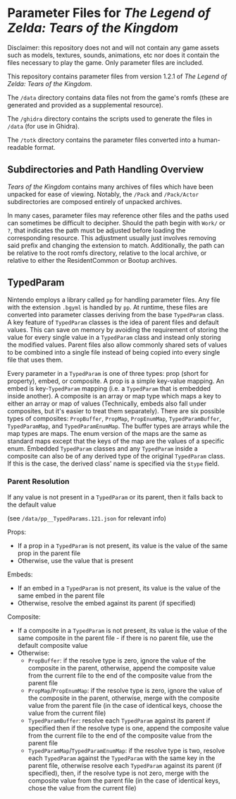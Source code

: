 # Parameter Files for *The Legend of Zelda: Tears of the Kingdom*

Disclaimer: this repository does not and will not contain any game assets such as models, textures, sounds, animations, etc nor does it contain the files necessary to play the game. Only parameter files are included.

This repository contains parameter files from version 1.2.1 of *The Legend of Zelda: Tears of the Kingdom*.

The `/data` directory contains data files not from the game's romfs (these are generated and provided as a supplemental resource).

The `/ghidra` directory contains the scripts used to generate the files in `/data` (for use in Ghidra).

The `/totk` directory contains the parameter files converted into a human-readable format.

## Subdirectories and Path Handling Overview

*Tears of the Kingdom* contains many archives of files which have been unpacked for ease of viewing. Notably, the `/Pack` and `/Pack/Actor` subdirectories are composed entirely of unpacked archives.

In many cases, parameter files may reference other files and the paths used can sometimes be difficult to decipher. Should the path begin with `Work/` or `?`, that indicates the path must be adjusted before loading the corresponding resource. This adjustment usually just involves removing said prefix and changing the extension to match. Additionally, the path can be relative to the root romfs directory, relative to the local archive, or relative to either the ResidentCommon or Bootup archives.

## TypedParam

Nintendo employs a library called `pp` for handling parameter files. Any file with the extension `.bgyml` is handled by `pp`. At runtime, these files are converted into parameter classes deriving from the base `TypedParam` class. A key feature of `TypedParam` classes is the idea of parent files and default values. This can save on memory by avoiding the requirement of storing the value for every single value in a `TypedParam` class and instead only storing the modified values. Parent files also allow commonly shared sets of values to be combined into a single file instead of being copied into every single file that uses them.

Every parameter in a `TypedParam` is one of three types: prop (short for property), embed, or composite. A prop is a simple key-value mapping. An embed is key-`TypedParam` mapping (i.e. a `TypedParam` that is embedded inside another). A composite is an array or map type which maps a key to either an array or map of values (Technically, embeds also fall under composites, but it's easier to treat them separately). There are six possible types of composites: `PropBuffer`, `PropMap`, `PropEnumMap`, `TypedParamBuffer`, `TypedParamMap`, and `TypedParamEnumMap`. The buffer types are arrays while the map types are maps. The enum version of the maps are the same as standard maps except that the keys of the map are the values of a specific enum. Embedded `TypedParam` classes and any `TypedParam` inside a composite can also be of any derived type of the original `TypedParam` class. If this is the case, the derived class' name is specified via the `$type` field. 

### Parent Resolution

If any value is not present in a `TypedParam` or its parent, then it falls back to the default value

(see `/data/pp__TypedParams.121.json` for relevant info)

Props:
  - If a prop in a `TypedParam` is not present, its value is the value of the same prop in the parent file
  - Otherwise, use the value that is present

Embeds:
  - If an embed in a `TypedParam` is not present, its value is the value of the same embed in the parent file
  - Otherwise, resolve the embed against its parent (if specified)

Composite:
  - If a composite in a `TypedParam` is not present, its value is the value of the same composite in the parent file - if there is no parent file, use the default composite value
  - Otherwise:
    - `PropBuffer`: if the resolve type is zero, ignore the value of the composite in the parent, otherwise, append the composite value from the current file to the end of the composite value from the parent file
    - `PropMap`/`PropEnumMap`: if the resolve type is zero, ignore the value of the composite in the parent, otherwise, merge with the composite value from the parent file (in the case of identical keys, choose the value from the current file)
    - `TypedParamBuffer`: resolve each `TypedParam` against its parent if specified then if the resolve type is one, append the composite value from the current file to the end of the composite value from the parent file
    - `TypedParamMap`/`TypedParamEnumMap`: if the resolve type is two, resolve each `TypedParam` against the `TypedParam` with the same key in the parent file, otherwise resolve each `TypedParam` against its parent (if specified), then, if the resolve type is not zero, merge with the composite value from the parent file (in the case of identical keys, chose the value from the current file)